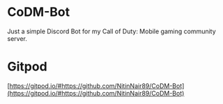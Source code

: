 # CoDM-Bot
Just a simple Discord Bot for my Call of Duty: Mobile gaming community server.

# Gitpod
[https://gitpod.io/#https://github.com/NitinNair89/CoDM-Bot](https://gitpod.io/#https://github.com/NitinNair89/CoDM-Bot)
